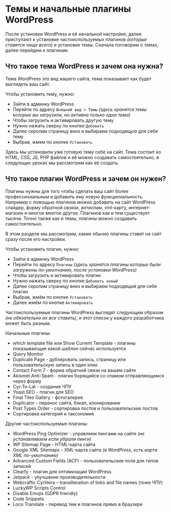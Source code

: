 # Темы и начальные плагины WordPress
После установки WordPress и её начальной настройке, далее приступают к установке частоиспользуемых плагинов *(которые ставятся чаще всего)* и установке темы. Сначала поговорим о темах, далее перейдем к плагинам.

## Что такое тема WordPress и зачем она нужна?
Тема WordPrees это вид вашего сайта, тема показывает как будет выглядеть ваш сайт.

Чтобы установить тему, нужно:
- Зайти в админку WordPress
- Перейти по адресу `Внешний вид > Темы` *(здесь хранятся темы которые вы загрузили, но активна только одна тема)*
- Чтобы загрузить и активировать другую тему
- Нужно нажать сверху по кнопке `Добавить`
- Далее скролим страницу вниз и выбираем подходящую для себя тему
- Выбрав, жмем по кнопке `Установить`

Здесь мы установили уже готовую тему себе на сайт. Тема состоит из HTML, CSS, JS, PHP файлов и её можно создавать самостоятельно, в следующих уроках мы рассмотрим как её создать.

## Что такое плагин WordPress и зачем он нужен?
Плагины нужны для того чтобы сделать ваш сайт более профессиональным и добавить ему новую функциональность. Например с помощью плагинов можно добавить на сайт WordPress слайдер, форму обратной свзязи, антиспам, xml-карту, интернет-магазин и многое многое другое. Плагинов как и тем существует тысячи. Точно также как и темы, плагины можно создавать самостоятельно.

В этом разделе мы рассмотрим, какие обычно плагины ставят на сайт сразу после его настройки.

Чтобы установить плагин, нужно:
- Зайти в админку WordPress
- Перейти по адресу `Плагины` *(здесь хранятся плагины которые были загружены по-умолчанию, после установки WordPress)*
- Чтобы загрузить и активировать плагин
- Нужно нажать сверху по кнопке `Добавить новый`
- Далее скролим страницу вниз и выбираем подходящий для себя плагин
- Выбрав, жмём по кнопке `Установить`
- Далее жмём по кнопке `Активировать`

Частоиспользуемые плагины WordPress выглядят следующим образом *(не обязательно их все ставить)*, и этот список у каждого разработчика может быть разным.

Начальные плагины:
- which template file или Show Current Template - плагины показывающие какой шаблон сейчас используется
- Query Monitor
- Duplicate Page - дублировать запись, страницу или пользовательскую запись в один клик
- Contact Form 7 - форма обратной связи на вашем сайте
- Akismet Anti-Spam - плагин борящийся со спамом отправляющимся через форму
- Cyr-To-Lat - создание ЧПУ
- Yoast SEO - плагин для SEO
- Final Tiles Gallery - фотогалерея
- Duplicator - перенос сайта, бэкап, клонирование
- Post Types Order - сортировка постов и пользовательских постов
- Сортировка категорий и таксономия

Другие частоиспользуемые плагины:
- WordPress Ping Optimizer - управляем пингами на сайте *(не устанавливаем если убрали пинги)*
- WP Sitemap Page - HTML-карта сайта
- Google XML Sitemaps - XML-карта сайта *(в WordPress, есть карта XML по-умолчанию)*
- Advanced Custom Fields (ACF) - пользовательские поля для типов записей
- Clearfy - плагин для оптимизации WordPress
- Jetpack - улучшение производительности
- Webcraftic Cyrlitera – transliteration of links and file names (тоже ЧПУ)
- LuckyWP Scripts Control
- Disable Emojis (GDPR friendly)
- Code Snippets
- Loco Translate - перевод тем и плагинов прямо в браузере
